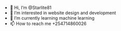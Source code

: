 - 👋 Hi, I’m @Starlite81
- 👀 I’m interested in website design and development 
- 🌱 I’m currently learning machine learning 
- 📫 How to reach me +254714860026


<!---
Starlite81/Starlite81 is a ✨ special ✨ repository because its `README.md` (this file) appears on your GitHub profile.
You can click the Preview link to take a look at your changes.
--->
